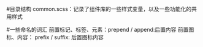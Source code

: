 #目录结构
common.scss：记录了组件库的一些样式变量，以及一些功能化的共用样式

#一些命名的词汇
前置标记、标签、元素：prepend / append:后置内容
前置图标、内容： prefix / suffix: 后置图标内容
